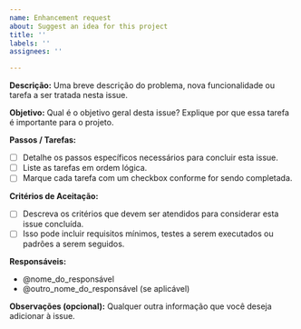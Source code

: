 ```yaml
---
name: Enhancement request
about: Suggest an idea for this project
title: ''
labels: ''
assignees: ''

---
```


**Descrição:**
Uma breve descrição do problema, nova funcionalidade ou tarefa a ser tratada nesta issue.

**Objetivo:**
Qual é o objetivo geral desta issue? Explique por que essa tarefa é importante para o projeto.

**Passos / Tarefas:**
- [ ] Detalhe os passos específicos necessários para concluir esta issue.
- [ ] Liste as tarefas em ordem lógica.
- [ ] Marque cada tarefa com um checkbox conforme for sendo completada.

**Critérios de Aceitação:**
- [ ] Descreva os critérios que devem ser atendidos para considerar esta issue concluída.
- [ ] Isso pode incluir requisitos mínimos, testes a serem executados ou padrões a serem seguidos.

**Responsáveis:**
- @nome_do_responsável
- @outro_nome_do_responsável (se aplicável)

**Observações (opcional):**
Qualquer outra informação que você deseja adicionar à issue.
